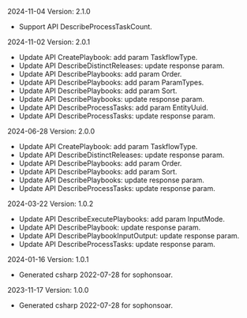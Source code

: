 2024-11-04 Version: 2.1.0
- Support API DescribeProcessTaskCount.


2024-11-02 Version: 2.0.1
- Update API CreatePlaybook: add param TaskflowType.
- Update API DescribeDistinctReleases: update response param.
- Update API DescribePlaybooks: add param Order.
- Update API DescribePlaybooks: add param ParamTypes.
- Update API DescribePlaybooks: add param Sort.
- Update API DescribePlaybooks: update response param.
- Update API DescribeProcessTasks: add param EntityUuid.
- Update API DescribeProcessTasks: update response param.


2024-06-28 Version: 2.0.0
- Update API CreatePlaybook: add param TaskflowType.
- Update API DescribeDistinctReleases: update response param.
- Update API DescribePlaybooks: add param Order.
- Update API DescribePlaybooks: add param Sort.
- Update API DescribePlaybooks: update response param.
- Update API DescribeProcessTasks: update response param.


2024-03-22 Version: 1.0.2
- Update API DescribeExecutePlaybooks: add param InputMode.
- Update API DescribePlaybook: update response param.
- Update API DescribePlaybookInputOutput: update response param.
- Update API DescribeProcessTasks: update response param.


2024-01-16 Version: 1.0.1
- Generated csharp 2022-07-28 for sophonsoar.

2023-11-17 Version: 1.0.0
- Generated csharp 2022-07-28 for sophonsoar.

